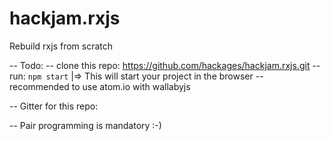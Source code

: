 # hackjam.rxjs
Rebuild rxjs from scratch

-- Todo:
  -- clone this repo: https://github.com/hackages/hackjam.rxjs.git
  -- run: `npm start` |=> This will start your project in the browser
  -- recommended to use atom.io with wallabyjs

-- Gitter for this repo:

-- Pair programming is mandatory :-)
